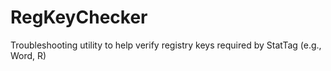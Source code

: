 # RegKeyChecker
Troubleshooting utility to help verify registry keys required by StatTag (e.g., Word, R)
